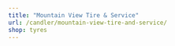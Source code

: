 ```yaml
---
title: "Mountain View Tire & Service"
url: /candler/mountain-view-tire-and-service/
shop: tyres
---
```

